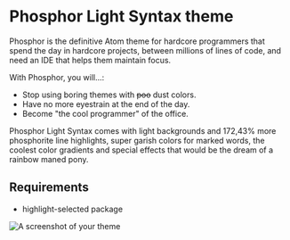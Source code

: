 # Phosphor Light Syntax theme

Phosphor is the definitive Atom theme for hardcore programmers that spend the day in hardcore projects, between millions of lines of code, and need an IDE that helps them maintain focus.

With Phosphor, you will...:
  * Stop using boring themes with ~~poo~~ dust colors.
  * Have no more eyestrain at the end of the day.
  * Become "the cool programmer" of the office.

Phosphor Light Syntax comes with light backgrounds and 172,43% more phosphorite line highlights, super garish colors for marked words, the coolest color gradients and special effects that would be the dream of a rainbow maned pony.

## Requirements

  * highlight-selected package
 
![A screenshot of your theme](https://f.cloud.github.com/assets/69169/2289498/4c3cb0ec-a009-11e3-8dbd-077ee11741e5.gif)
